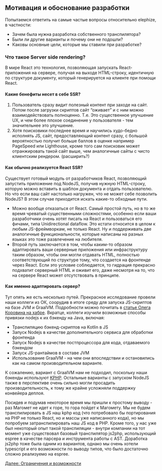 ## Мотивация и обоснование разработки
Попытаемся ответить на самые частые вопросы относительно elephize, в частности:
- Зачем была нужна разработка собственного транспилятора?
- Были ли другие варианты и почему они не подошли?
- Каковы основные цели, которые мы ставили при разработке?

### Что такое Server side rendering?
В мире React это технология, позволяющая запускать React-приложения на сервере, получая на выходе HTML-строку,
идентичную по структуре документу, который генерируется на клиенте при помощи React.

#### Какие бенефиты несет в себе SSR?
1) Пользователь сразу видит полезный контент при заходе на сайт. Потом после загрузки скриптов сайт “оживает” 
   и с ним можно взаимодействовать полноценно. Т.е. Это существенное улучшение UX, и чем более плохое 
   соединение у пользователя - тем значительнее это улучшение.
2) Хотя поисковики последнее время и научились худо-бедно исполнять JS, сайт, предоставляющий контент сразу, с
   большой вероятностью получит больше баллов в оценке например PageSpeed или Lighthouse, кроме того сам поисковик
   может отранжировать такой сайт выше, чем аналогичные сайты с чисто клиентским рендером.
(расширить?)

#### Как обычно реализуется React SSR?
Существует готовый модуль от разработчиков React, позволяющий запустить приложение под NodeJS, получив нужную 
HTML-строку, которую можно вставить в шаблон документа и отдать пользователю. Но что если ваш сайт настолько нагружен,
что не может себе позволить NodeJS? В этом случае приходится искать какие-то обходные пути.

- Можно вообще отказаться от React. Самый простой путь, но в то же время чреватый существенными сложностями,
  особенно если ваши разработчики очень хотят писать на React и пользоваться его фичами, типа Unidirectional
  dataflow. Это кстати относится в целом к любым JS-фреймворкам, не только React. Ну и поддерживать две 
  аналогичные функциональности, которые написаны на разных языках это тоже развлечение на любителя.
- Второй путь заключается в том, чтобы каким-то образом адаптировать ваши серверные приложения или инфраструктуру
  таким образом, чтобы они могли отдавать HTML, полностью соответствующий по структуре тому, что создается на
  фронтенде через React. Если это условие соблюдается, то гидрация прекрасно подхватит серверный HTML и оживит его, 
  даже несмотря на то, что на сервере React может отсутствовать в принципе.

#### Как именно адаптировать сервер? 
Тут опять же есть несколько путей. Прекрасное исследование провели наши коллеги из ОК, соорудив в итоге среду для
запуска JS-скриптов на базе JVM и GraalVM. Подробности можно почитать в 
[статье Олега Коровина на хабре](https://habr.com/ru/company/odnoklassniki/blog/480808). Вкратце, коллеги изучили
возможные способы привязки nodejs к их бэкенду на Java, включая:
- Транспиляцию бэкенд-скриптов на Kotlin в JS 
- Запуск Nodejs в качестве дополнительного сервиса для обработки фронтенда 
- Запуск Nodejs в качестве постпроцессора для кода, отдаваемого бэкендом 
- Запуск JS-рантаймов в составе JVM
- Использование GraalVM - на чем они впоследствии и остановились как на самом производительном варианте.

К сожалению, вариант с GraalVM нам не подходил, поскольку наши бэкенды используют [KPHP](https://github.com/VKCOM/kphp).
Остальные варианты с запуском NodeJS также в перспективе очень сильно могли просадить производительность, к тому же 
крайне усложняли поддержку конвейера деплоя.

[//]: # (подробнее - почему не node? Особенности деплоя, особенности раскидываний, почему админы не хотят ноду - экономические обоснования)

Посидев и подумав некоторое время мы пришли к простому выводу - раз Магомет не идет к горе, то гора пойдет к Магомету. 
Мы не будем транспилировать в JS наш kphp код (что потребовало бы портирования на PHP не только React, но и массы уже
написанного кода), но мы попробуем затранспилировать наш JS код в PHP. Кроме того, у нас уже был некоторый опыт такой
транспиляции - внутри компании на тот момент уже существовал базовый транспилятор js2php, использующий espree в качестве
парсера и инструмента работы с AST. Доработка js2php тоже была одним из вариантов, однако мы очень хотели typescript
и его возможности по выводу типов, что было достаточно сложно реализуемо на espree.

[//]: # (привести пример выхлопа js2php и elephize для мотивации)

[Далее: Ограничения и возможности](./restrictions-and-opportunities.md)
